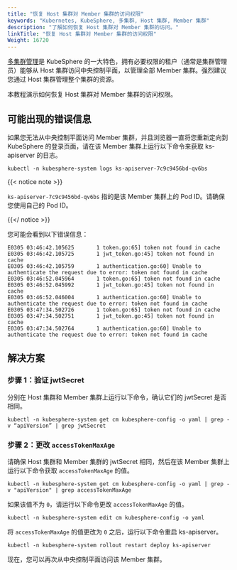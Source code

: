 ```yaml
---
title: "恢复 Host 集群对 Member 集群的访问权限"
keywords: "Kubernetes, KubeSphere, 多集群, Host 集群, Member 集群"
description: "了解如何恢复 Host 集群对 Member 集群的访问。"
linkTitle: "恢复 Host 集群对 Member 集群的访问权限"
Weight: 16720
---
```


[多集群管理](../../../multicluster-management/introduction/kubefed-in-kubesphere/)是 KubeSphere 的一大特色，拥有必要权限的租户（通常是集群管理员）能够从 Host 集群访问中央控制平面，以管理全部 Member 集群。强烈建议您通过 Host 集群管理整个集群的资源。

本教程演示如何恢复 Host 集群对 Member 集群的访问权限。

## 可能出现的错误信息

如果您无法从中央控制平面访问 Member 集群，并且浏览器一直将您重新定向到 KubeSphere 的登录页面，请在该 Member 集群上运行以下命令来获取 ks-apiserver 的日志。

```
kubectl -n kubesphere-system logs ks-apiserver-7c9c9456bd-qv6bs
```

{{< notice note >}}

`ks-apiserver-7c9c9456bd-qv6bs` 指的是该 Member 集群上的 Pod ID。请确保您使用自己的 Pod ID。

{{</ notice >}}

您可能会看到以下错误信息：

```
E0305 03:46:42.105625       1 token.go:65] token not found in cache
E0305 03:46:42.105725       1 jwt_token.go:45] token not found in cache
E0305 03:46:42.105759       1 authentication.go:60] Unable to authenticate the request due to error: token not found in cache
E0305 03:46:52.045964       1 token.go:65] token not found in cache
E0305 03:46:52.045992       1 jwt_token.go:45] token not found in cache
E0305 03:46:52.046004       1 authentication.go:60] Unable to authenticate the request due to error: token not found in cache
E0305 03:47:34.502726       1 token.go:65] token not found in cache
E0305 03:47:34.502751       1 jwt_token.go:45] token not found in cache
E0305 03:47:34.502764       1 authentication.go:60] Unable to authenticate the request due to error: token not found in cache
```

## 解决方案

### 步骤 1：验证 jwtSecret

分别在 Host 集群和 Member 集群上运行以下命令，确认它们的 jwtSecret 是否相同。

```
kubectl -n kubesphere-system get cm kubesphere-config -o yaml | grep -v “apiVersion” | grep jwtSecret
```

### 步骤 2：更改 `accessTokenMaxAge`

请确保 Host 集群和 Member 集群的 jwtSecret 相同，然后在该 Member 集群上运行以下命令获取 `accessTokenMaxAge` 的值。

```
kubectl -n kubesphere-system get cm kubesphere-config -o yaml | grep -v "apiVersion" | grep accessTokenMaxAge
```

如果该值不为 `0`，请运行以下命令更改 `accessTokenMaxAge` 的值。

```
kubectl -n kubesphere-system edit cm kubesphere-config -o yaml
```

将 `accessTokenMaxAge` 的值更改为 `0` 之后，运行以下命令重启 ks-apiserver。

```
kubectl -n kubesphere-system rollout restart deploy ks-apiserver
```

现在，您可以再次从中央控制平面访问该 Member 集群。